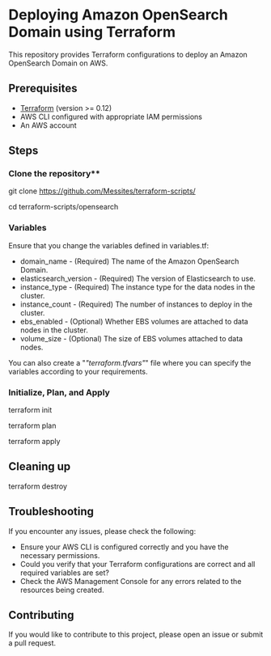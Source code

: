# Deploying Amazon OpenSearch Domain using Terraform

This repository provides Terraform configurations to deploy an Amazon OpenSearch Domain on AWS.

## Prerequisites

- [Terraform](https://www.terraform.io/downloads.html) (version >= 0.12)
- AWS CLI configured with appropriate IAM permissions
- An AWS account

## Steps

### Clone the repository** 
   
   git clone https://github.com/Messites/terraform-scripts/
   
   cd terraform-scripts/opensearch

### Variables
Ensure that you change the variables defined in variables.tf:

- domain_name - (Required) The name of the Amazon OpenSearch Domain.
- elasticsearch_version - (Required) The version of Elasticsearch to use.
- instance_type - (Required) The instance type for the data nodes in the cluster.
- instance_count - (Required) The number of instances to deploy in the cluster.
- ebs_enabled - (Optional) Whether EBS volumes are attached to data nodes in the cluster.
- volume_size - (Optional) The size of EBS volumes attached to data nodes.

You can also create a "*"terraform.tfvars"*" file where you can specify the variables according to your requirements. 


### Initialize, Plan, and Apply
   terraform init

   terraform plan

   terraform apply

## Cleaning up
   terraform destroy

## Troubleshooting
   If you encounter any issues, please check the following:
   - Ensure your AWS CLI is configured correctly and you have the necessary permissions.
   - Could you verify that your Terraform configurations are correct and all required variables are set?
   - Check the AWS Management Console for any errors related to the resources being created.

## Contributing
  If you would like to contribute to this project, please open an issue or submit a pull request.



